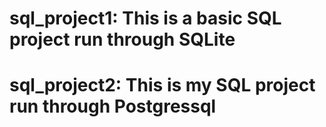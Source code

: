 # sql_project1: This is a basic SQL project run through SQLite
# sql_project2: This is my SQL project run through Postgressql
